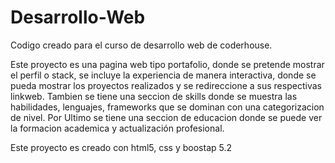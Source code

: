 # Desarrollo-Web

Codigo creado para el curso de desarrollo web de coderhouse.

Este proyecto es una pagina web tipo portafolio, donde se pretende mostrar el perfil o stack, se incluye la experiencia de manera interactiva,
donde se pueda mostrar los proyectos realizados y se redireccione a sus respectivas linkweb. Tambien se tiene una seccion de skills donde se muestra las habilidades,
lenguajes, frameworks que se dominan con una categorizacion de nivel. Por Ultimo se tiene una seccion de educacion donde se puede ver la formacion academica y actualización profesional.

Este proyecto es creado con html5, css y boostap 5.2  
